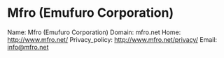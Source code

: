 
# Mfro (Emufuro Corporation)

Name: Mfro (Emufuro Corporation)
Domain: mfro.net
Home: http://www.mfro.net/
Privacy_policy: http://www.mfro.net/privacy/
Email: info@mfro.net
